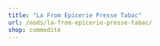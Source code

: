 ```yaml
---
title: "La From Epicerie Presse Tabac"
url: /nods/la-from-epicerie-presse-tabac/
shop: commodité
---
```

